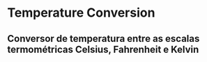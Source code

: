 # Temperature Conversion
## Conversor de temperatura entre as escalas termométricas Celsius, Fahrenheit e Kelvin
